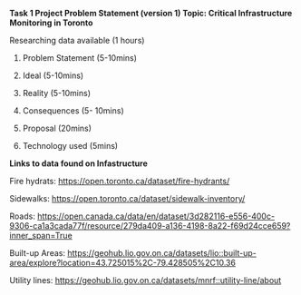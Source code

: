 **Task 1
Project Problem Statement (version 1)
Topic: Critical Infrastructure Monitoring in Toronto**

Researching data available (1 hours)

1. Problem Statement (5-10mins)

2. Ideal (5-10mins)

3. Reality (5-10mins)

4. Consequences (5- 10mins)

5. Proposal (20mins)

6. Technology used (5mins)


**Links to data found on Infastructure**

Fire hydrats:
https://open.toronto.ca/dataset/fire-hydrants/

Sidewalks:
https://open.toronto.ca/dataset/sidewalk-inventory/

Roads:
https://open.canada.ca/data/en/dataset/3d282116-e556-400c-9306-ca1a3cada77f/resource/279da409-a136-4198-8a22-f69d24cce659?inner_span=True

Built-up Areas:
https://geohub.lio.gov.on.ca/datasets/lio::built-up-area/explore?location=43.725015%2C-79.428505%2C10.36

Utility lines:
https://geohub.lio.gov.on.ca/datasets/mnrf::utility-line/about

